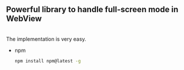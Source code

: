 <b><h2>Powerful library to handle full-screen mode in WebView</h2></b>
<br>
The implementation is very easy.
* npm
  ```sh
  npm install npm@latest -g
  ```
